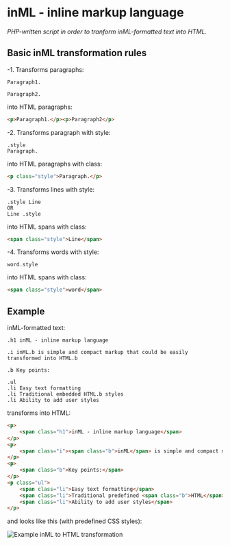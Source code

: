 # inML - inline markup language

*PHP-written script in order to tranform inML-formatted text into HTML.*

## Basic inML transformation rules

-1. Transforms paragraphs:

```text
Paragraph1.

Paragraph2.
```

into HTML paragraphs:

```html
<p>Paragraph1.</p><p>Paragraph2</p>
```

-2. Transforms paragraph with style:

```text
.style
Paragraph.
```

into HTML paragraphs with class:

```html
<p class="style">Paragraph.</p>
```

-3. Transforms lines with style:

```text
.style Line
OR
Line .style
```

into HTML spans with class:

```html
<span class="style">Line</span>
```

-4. Transforms words with style:

```text
word.style
```

into HTML spans with class:

```html
<span class="style">word</span>
```

## Example

inML-formatted text:

```text
.h1 inML - inline markup language

.i inML.b is simple and compact markup that could be easily transformed into HTML.b

.b Key points:

.ul
.li Easy text formatting
.li Traditional embedded HTML.b styles
.li Ability to add user styles
```

transforms into HTML:

```html
<p>
    <span class="h1">inML - inline markup language</span>
</p>
<p>
    <span class="i"><span class="b">inML</span> is simple and compact markup that could be easily transformed into <span class="b">HTML</span></span>
</p>
<p>
    <span class="b">Key points:</span>
</p>
<p class="ul">
    <span class="li">Easy text formatting</span>
    <span class="li">Traditional predefined <span class="b">HTML</span> styles</span>
    <span class="li">Ability to add user styles</span>
</p>
```

and looks like this (with predefined CSS styles):

![Example inML to HTML transformation](https://raw.github.com/ptrofimov/inml/master/examples/example.png)
